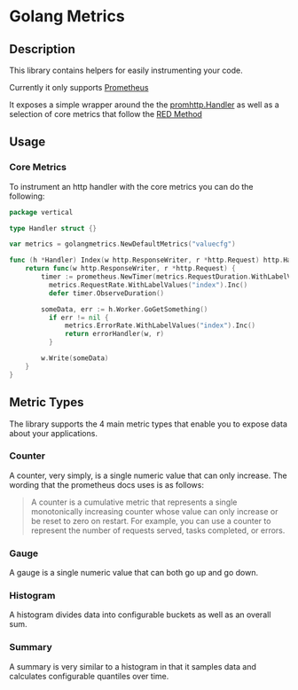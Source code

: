 # Golang Metrics

## Description

This library contains helpers for easily instrumenting your code.

Currently it only supports [Prometheus](http://prometheus.io)

It exposes a simple wrapper around the the [promhttp.Handler](https://godoc.org/github.com/prometheus/client_golang/prometheus/promhttp#Handler)
as well as a selection of core metrics that follow the [RED Method](https://www.weave.works/blog/the-red-method-key-metrics-for-microservices-architecture/)

## Usage

### Core Metrics

To instrument an http handler with the core metrics you can do the following:

```go
package vertical

type Handler struct {}

var	metrics = golangmetrics.NewDefaultMetrics("valuecfg")

func (h *Handler) Index(w http.ResponseWriter, r *http.Request) http.HandleFunc {
    return func(w http.ResponseWriter, r *http.Request) {
        timer := prometheus.NewTimer(metrics.RequestDuration.WithLabelValues("index"))
	      metrics.RequestRate.WithLabelValues("index").Inc()
	      defer timer.ObserveDuration()

        someData, err := h.Worker.GoGetSomething()
	      if err != nil {
	          metrics.ErrorRate.WithLabelValues("index").Inc()
	          return errorHandler(w, r)
	      }

        w.Write(someData)
    }
}
```

## Metric Types

The library supports the 4 main metric types that enable you to expose data about your applications.

### Counter

A counter, very simply, is a single numeric value that can only increase. The wording that the prometheus docs uses is as follows:

> A counter is a cumulative metric that represents a single monotonically increasing counter whose value can only increase
> or be reset to zero on restart. For example, you can use a counter to represent the number of requests served, tasks completed, or errors.

### Gauge

A gauge is a single numeric value that can both go up and go down.

### Histogram

A histogram divides data into configurable buckets as well as an overall sum.

### Summary

A summary is very similar to a histogram in that it samples data and calculates configurable quantiles over time.
